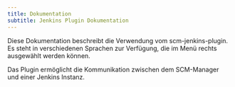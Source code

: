 ```yaml
---
title: Dokumentation
subtitle: Jenkins Plugin Dokumentation
---
```

Diese Dokumentation beschreibt die Verwendung vom scm-jenkins-plugin. Es steht in verschiedenen Sprachen zur Verfügung, die im Menü rechts ausgewählt werden können.

Das Plugin ermöglicht die Kommunikation zwischen dem SCM-Manager und einer Jenkins Instanz. 
